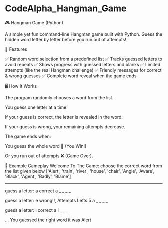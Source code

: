# CodeAlpha_Hangman_Game
🎮 Hangman Game (Python)

A simple yet fun command-line Hangman game built with Python.
Guess the hidden word letter by letter before you run out of attempts!

🚀 Features

✅ Random word selection from a predefined list
✅ Tracks guessed letters to avoid repeats
✅ Shows progress with guessed letters and blanks
✅ Limited attempts (like the real Hangman challenge)
✅ Friendly messages for correct & wrong guesses
✅ Complete word reveal when the game ends

🖥️ How It Works

The program randomly chooses a word from the list.

You guess one letter at a time.

If your guess is correct, the letter is revealed in the word.

If your guess is wrong, your remaining attempts decrease.

The game ends when:

You guess the whole word 🎉 (You Win!)

Or you run out of attempts ❌ (Game Over).

📝 Example Gameplay
Welcome To The Game:
choose the correct word from the list given below
['Alert', 'train', 'river', 'house', 'chair', 'Angle', 'Aware', 'Black', 'Agent', 'Badly', 'Blame']

_ _ _ _ _

guess a letter: a
correct
a _ _ _ _

guess a letter: e
wrong!!, Attempts Lefts:5
a _ _ _ _

guess a letter: l
correct
a l _ _ _

...
You guessed the right word it was Alert


